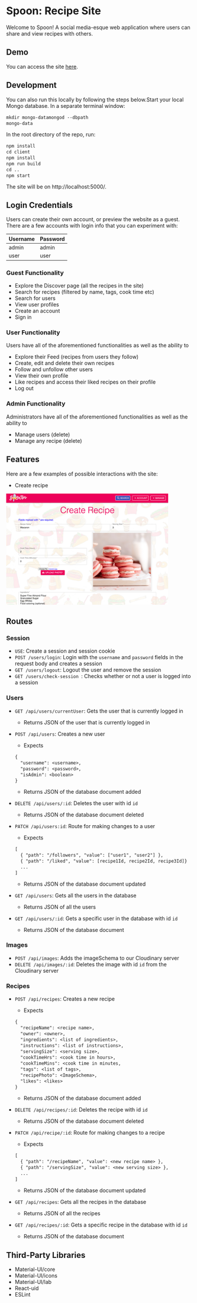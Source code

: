 # Spoon: Recipe Site

Welcome to Spoon! A social media-esque web application where users can share and view recipes with others. 

## Demo

You can access the site [here](https://stormy-beach-31181.herokuapp.com).

## Development

You can also run this locally by following the steps below.Start your local Mongo database. In a separate terminal window:

```
mkdir mongo-datamongod --dbpath
mongo-data
```

In the root directory of the repo, run:

```
npm install
cd client
npm install
npm run build
cd ..
npm start
```

The site will be on http://localhost:5000/.

## Login Credentials

Users can create their own account, or preview the website as a guest. There are a few accounts with login info that you can experiment with:

| Username | Password |
| -------- | -------- |
| admin    | admin    |
| user     | user     |

### Guest Functionality

- Explore the Discover page (all the recipes in the site)
- Search for recipes (filtered by name, tags, cook time etc)
- Search for users
- View user profiles
- Create an account
- Sign in

### User Functionality

Users have all of the aforementioned functionalities as well as the ability to

- Explore their Feed (recipes from users they follow) 
- Create, edit and delete their own recipes
- Follow and unfollow other users
- View their own profile 
- Like recipes and access their liked recipes on their profile
- Log out

### Admin Functionality

Administrators have all of the aforementioned functionalities as well as the ability to

- Manage users (delete)
- Manage any recipe (delete)

## Features

Here are a few examples of possible interactions with the site:

- Create recipe
<img height="300" src="./images/create_recipe.png"/>

## Routes

### Session

- `USE`: Create a session and session cookie
- `POST /users/login`:  Login with the `username` and `password` fields in the request body and creates a session
- `GET /users/logout`: Logout the user and remove the session
- `GET /users/check-session `: Checks whether or not a user is logged into a session

### Users

- `GET /api/users/currentUser`: Gets the user that is currently logged in

  - Returns JSON of the user that is currently logged in

- `POST /api/users`: Creates a new user

  - Expects 

  ```
  {
    "username": <username>,
    "password": <password>,
    "isAdmin": <boolean>
  }
  ```

  - Returns JSON of the database document added

- `DELETE /api/users/:id`: Deletes the user with id `id`

  - Returns JSON of the database document deleted

- `PATCH /api/users:id`: Route for making changes to a user

  - Expects

  ```
  [
    { "path": "/followers", "value": ["user1", "user2"] },
    { "path": "/liked", "value": [recipe1Id, recipe2Id, recipe3Id]}
    ...
  ]
  ```

  - Returns JSON of the database document updated

- `GET /api/users`: Gets all the users in the database

  - Returns JSON of all the users

- `GET /api/users/:id`: Gets a specific user in the database with id `id`

  - Returns JSON of the database document

### Images

- `POST /api/images`: Adds the imageSchema to our Cloudinary server
- `DELETE /api/images/:id`: Deletes the image with id `id` from the Cloudinary server

### Recipes

- `POST /api/recipes`: Creates a new recipe

  - Expects 

  ```
  {
    "recipeName": <recipe name>,
    "owner": <owner>,
    "ingredients": <list of ingredients>,
    "instructions": <list of instructions>,
    "servingSize": <serving size>,
    "cookTimeHrs": <cook time in hours>,
    "cookTimeMins": <cook time in minutes,
    "tags": <list of tags>,
    "recipePhoto": <ImageSchema>,
    "likes": <likes>
  }
  ```

  - Returns JSON of the database document added

- `DELETE /api/recipes/:id`: Deletes the recipe with id `id`

  - Returns JSON of the database document deleted

- `PATCH /api/recipe/:id`: Route for making changes to a recipe

  - Expects

  ```
  [
    { "path": "/recipeName", "value": <new recipe name> },
    { "path": "/servingSize", "value": <new serving size> },
    ...
  ]
  ```

  - Returns JSON of the database document updated

- `GET /api/recipes`: Gets all the recipes in the database

  - Returns JSON of all the recipes

- `GET /api/recipes/:id`: Gets a specific recipe in the database with id `id`

  - Returns JSON of the database document

## Third-Party Libraries

- Material-UI/core
- Material-UI/icons
- Material-UI/lab
- React-uid
- ESLint
